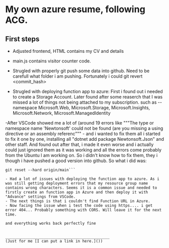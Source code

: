# My own azure resume, following ACG.

## First steps

- Adjusted frontend, HTML contains my CV and details
- main.js contains visitor counter code.
- Strugled with properly git push some data into github. Need to be carefull what folder i am pushing. Fortunately i could 
git revert <commit_hash>

- Strugled with deploying function app to azure: First i found out i needed to create a Storage Account. Later found after some reaserch that I was missed a lot of things not being attached to my subscription.
such as
--namespace Microsoft.Web, Microsoft.Storage, Microsoft.Insights, Microsoft.Network, Microsoft.ManagedIdentity

-After VSCode showed me a lot of (around 19 errors like """The type or namespace name 'Newtonsoft' could not be found (are you missing a using directive or an assembly referenc""" - and i wanted to fix them all i started to fix it one by one, installing all "dotnet add package Newtonsoft.Json" and other staff. And found out after that, i made it even worse and i actually could just ignored them as it was working and all the errors come probably from the Ubuntu I am working on.
So i didn't know how to fix them, they i though i have pushed a good version into github. So what i did was:
```git fetch origin 
git reset --hard origin/main```

- Had a lot of issues with deploying the function app to azure. As i was still getting deployment errors that my resource group name contains wrong characters. Seems it is a common issue and needed to firstly create an function app in Azure and then deploy it with "Advance" settings from VSCode.
- The next things is that i couldn't find Function URL in Azure. 
- Now facing the issue when i test the code using https.... i get error 404... Probably something with CORS. Will leave it for the next time.

and everything works back perfectly fine  


______________________________________________
(Just for me [I can put a link in here.]())


